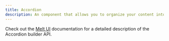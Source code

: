 ```yaml
---
title: Accordion
description: An component that allows you to organize your content into sections that can be expanded or collapsed.
---
```


Check out the [Melt UI](https://www.melt-ui.com/docs/builders/accordion) documentation for a detailed description of the Accordion builder API.